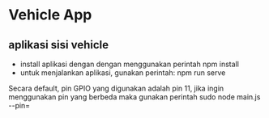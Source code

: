 # Vehicle App
## aplikasi sisi vehicle

- install aplikasi dengan dengan menggunakan perintah npm install
- untuk menjalankan aplikasi, gunakan perintah: npm run serve

Secara default, pin GPIO yang digunakan adalah pin 11, jika ingin menggunakan pin yang berbeda maka gunakan perintah sudo node main.js --pin=<no pin gpio>